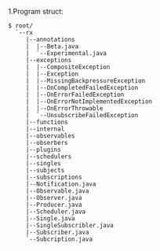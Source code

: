 1.Program struct:  
    
    $ root/
      `--rx
         |--annotations
         |  |--Beta.java
         |  `--Experimental.java
         |--exceptions
         |  |--CompositeException
         |  |--Exception
         |  |--MissingBackpressureException
         |  |--OnCompletedFailedException
         |  |--OnErrorFailedException
         |  |--OnErrorNotImplementedException
         |  |--OnErrorThrowable
         |  `--UnsubscribeFailedException
         |--functions
         |--internal
         |--observables
         |--obserbers
         |--plugins
         |--schedulers
         |--singles
         |--subjects
         |--subscriptions
         |--Notification.java
         |--Observable.java
         |--Observer.java
         |--Producer.java
         |--Scheduler.java
         |--Single.java
         |--SingleSubscribler.java
         |--Subscriber.java
         `--Subcription.java
